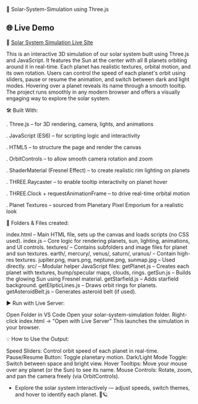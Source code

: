 🌌 Solar-System-Simulation using Three.js

## 🌐 Live Demo

🔗 [Solar System Simulation Live Site](https://akshayapalle.github.io/Solar_System_Simulation_Using_THREEjs/)

This is an interactive 3D simulation of our solar system built using Three.js and JavaScript. It features the Sun at the center with all 8 planets orbiting around it in real-time. Each planet has realistic textures, orbital motion, and its own rotation. Users can control the speed of each planet's orbit using sliders, pause or resume the animation, and switch between dark and light modes. Hovering over a planet reveals its name through a smooth tooltip. The project runs smoothly in any modern browser and offers a visually engaging way to explore the solar system.

🛠️ Built With: 

. Three.js – for 3D rendering, camera, lights, and animations

. JavaScript (ES6) – for scripting logic and interactivity

. HTML5 – to structure the page and render the canvas

. OrbitControls – to allow smooth camera rotation and zoom

. ShaderMaterial (Fresnel Effect) – to create realistic rim lighting on planets

. THREE.Raycaster – to enable tooltip interactivity on planet hover

. THREE.Clock + requestAnimationFrame – to drive real-time orbital motion

. Planet Textures – sourced from Planetary Pixel Emporium for a realistic look

📁 Folders & Files created: 

index.html – Main HTML file, sets up the canvas and loads scripts (no CSS used).
index.js – Core logic for rendering planets, sun, lighting, animations, and UI controls.
textures/ – Contains subfolders and image files for planet and sun textures.
earth/, mercury/, venus/, saturn/, uranus/ – Contain high-res textures.
jupiter.png, mars.png, neptune.png, sunmap.jpg – Used directly.
src/ – Modular helper JavaScript files:
getPlanet.js – Creates each planet with textures, bump/specular maps, clouds, rings.
getSun.js – Builds the glowing Sun using Fresnel material.
getStarfield.js – Adds starfield background.
getElipticLines.js – Draws orbit rings for planets.
getAsteroidBelt.js – Generates asteroid belt (if used).

▶️ Run with Live Server:

Open Folder in VS Code
Open your solar-system-simulation folder.
Right-click index.html → "Open with Live Server"
This launches the simulation in your browser.


💡 How to Use the Output:

Speed Sliders: Control orbit speed of each planet in real-time.
Pause/Resume Button: Toggle planetary motion.
Dark/Light Mode Toggle: Switch between space and bright view.
Hover Tooltips: Move your mouse over any planet (or the Sun) to see its name.
Mouse Controls: Rotate, zoom, and pan the camera freely (via OrbitControls).

* Explore the solar system interactively — adjust speeds, switch themes, and hover to identify each planet. 🚀🪐
